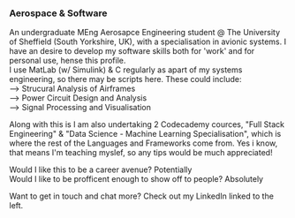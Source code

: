 ### Aerospace & Software

An undergraduate MEng Aerosapce Engineering student @ The University of Sheffield (South Yorkshire, UK), with a specialisation in avionic systems. 
I have an desire to develop my software skills both for 'work' and for personal use, hense this profile.  
I use MatLab (w/ Simulink) & C regularly as apart of my systems engineering, so there may be scripts here. 
These could include:  
--> Strucural Analysis of Airframes  
--> Power Circuit Design and Analysis   
--> Signal Processing and Visualisation  

Along with this is I am also undertaking 2 Codecademy cources, "Full Stack Engineering" & "Data Science - Machine Learning Specialisation", which is where the rest of the Languages and Frameworks come from. Yes i know, that means I'm teaching myslef, so any tips would be much appreciated!  


Would I like this to be a career avenue? Potentially  
Would I like to be profficent enough to show off to people? Absolutely  

Want to get in touch and chat more? Check out my LinkedIn linked to the left. 

<!--
**baileyraven03/baileyraven03** is a ✨ _special_ ✨ repository because its `README.md` (this file) appears on your GitHub profile.

Here are some ideas to get you started:

- 🔭 I’m currently working on ...
- 🌱 I’m currently learning ...
- 👯 I’m looking to collaborate on ...
- 🤔 I’m looking for help with ...
- 💬 Ask me about ...
- 📫 How to reach me: ...
- 😄 Pronouns: ...
- ⚡ Fun fact: ...
-->
